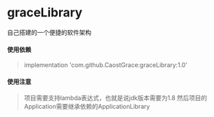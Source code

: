 # graceLibrary
自己搭建的一个便捷的软件架构

#### 使用依赖
>  implementation 'com.github.CaostGrace:graceLibrary:1.0'

#### 使用注意
>  项目需要支持lambda表达式，也就是说jdk版本需要为1.8
>  然后项目的Application需要继承依赖的ApplicationLibrary
